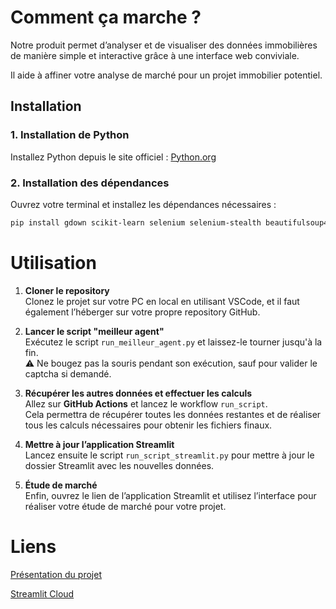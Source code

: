 # Comment ça marche ?

Notre produit permet d’analyser et de visualiser des données immobilières de manière simple et interactive grâce à une interface web conviviale.  

Il aide à affiner votre analyse de marché pour un projet immobilier potentiel.

## Installation

### 1. Installation de Python
Installez Python depuis le site officiel : [Python.org](https://www.python.org/downloads/)

### 2. Installation des dépendances
Ouvrez votre terminal et installez les dépendances nécessaires :  

```bash
pip install gdown scikit-learn selenium selenium-stealth beautifulsoup4 pandas
```

# Utilisation

1. **Cloner le repository**  
   Clonez le projet sur votre PC en local en utilisant VSCode, et il faut également l’héberger sur votre propre repository GitHub.

2. **Lancer le script "meilleur agent"**  
   Exécutez le script `run_meilleur_agent.py` et laissez-le tourner jusqu'à la fin.  
   ⚠️ Ne bougez pas la souris pendant son exécution, sauf pour valider le captcha si demandé.

3. **Récupérer les autres données et effectuer les calculs**  
   Allez sur **GitHub Actions** et lancez le workflow `run_script`.  
   Cela permettra de récupérer toutes les données restantes et de réaliser tous les calculs nécessaires pour obtenir les fichiers finaux.

4. **Mettre à jour l’application Streamlit**  
   Lancez ensuite le script `run_script_streamlit.py` pour mettre à jour le dossier Streamlit avec les nouvelles données.

5. **Étude de marché**  
   Enfin, ouvrez le lien de l’application Streamlit et utilisez l’interface pour réaliser votre étude de marché pour votre projet.


# Liens

[Présentation du projet](https://www.canva.com/design/DAGxz5uTLsU/yF08Sh8I61jE7CnCyM3XDQ/edit?utm_content=DAGxz5uTLsU&utm_campaign=designshare&utm_medium=link2&utm_source=sharebutton)

[Streamlit Cloud](https://projet-immo.streamlit.app/)